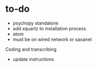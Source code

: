 
# to-do

- psychopy standalone
- add xquartz to installation process
- atom
- must be on wired network or saxanet





Coding and transcribing
- update instructions